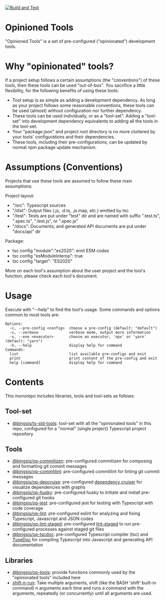 [![Build and Test](https://github.com/bingtimren/op-tools/actions/workflows/build-test.yml/badge.svg)](https://github.com/bingtimren/op-tools/actions/workflows/build-test.yml)

# Opinioned Tools

"Opinioned Tools" is a set of pre-configured ("opinionated") development tools. 

<!-- toc -->

# Why "opinionated" tools?

If a project setup follows a certain assumptions (the "conventions") of these tools, then these tools can be used "out-of-box". You sacrifice a little flexibility, for the following benefits of using these tools:

- Tool setup is as simple as adding a development dependency. As long as your project follows some reasonable conventions, these tools can be used (almost) without configuration nor further dependency.
- These tools can be used individually, or as a "tool-set". Adding a "tool-set" into development dependency equivalents to adding all the tools in the tool-set.
- Your "package.json" and project root directory is no more cluttered by your tools' configurations and their dependencies.
- These tools, including their pre-configurations, can be updated by normal npm package update mechanism.

# Assumptions (Conventions)

Projects that use these tools are assumed to follow these main assumptions:

Project layout:
- "/src": Typescript sources 
- "/dist": Output files (.js, .d.ts, .js.map, etc.) emitted by tsc 
- "/test": Tests are put under "test" dir and are named with suffix ".test.ts", ".spec.ts", ".test.js", or ".spec.js"
- "/docs": Documents, and generated API documents are put under "docs/api" dir

Package:
- tsc config "module":"es2020": emit ESM codes
- tsc config "esModuleInterop": true
- tsc config "target": "ES2020"

More on each tool's assumption about the user project and the tool's function, please check each tool's document.

# Usage

Execute with "--help" to find the tool's usage. Some commands and options common to most tools are:
```
Options:
  -c, --pre-config <config>  choose a pre-config (default: "default")
  -v, --verbose              verbose mode, output more information
  -x, --exe <executor>       choose an executor, 'npx' or 'yarn' (default: "yarn")
  -h, --help                 display help for command
Commands:
  list                       list available pre-configs and exit
  print                      print content of the pre-config and exit
  help [command]             display help for command
```

# Contents

This monorepo includes libraries, tools and tool-sets as follows:

## Tool-set
- [@bingsjs/ts-std-tools](tool-sets/ts-std-tools): tool-set with all the "opinionated tools" in this repo, configured for a "normal" (single project) Typescript project repository

## Tools
- [@bingsjs/op-commitizen](tools/op-commitizen): pre-configured commitizen for composing and formatting git commit messages
- [@bingsjs/op-commitlint](tools/op-commitlint): pre-configured commitlint for linting git commit messages
- [@bingsjs/op-depcruise](tools/op-depcruise): pre-configured [dependency cruiser](https://www.npmjs.com/package/dependency-cruiser) for visualize dependencies with graphs
- [@bingsjs/op-husky](tools/op-husky): pre-configured husky to initiate and install pre-configured git hooks
- [@bingsjs/op-jest](tools/op-jest): pre-configured jest for testing with Typescript with code coverage
- [@bingsjs/op-lint](tools/op-lint): pre-configured eslint for analyzing and fixing Typescript, Javascript and JSON codes
- [@bingsjs/op-lint-staged](tools/op-lint-staged): pre-configured [lint-staged](https://github.com/okonet/lint-staged) to run pre-configured processes against staged git files
- [@bingsjs/op-tscdoc](tools/op-tscdoc): pre-configured Typescript compiler (tsc) and [TypeDoc](https://typedoc.org/) for compiling Typescript into Javascript and generating API documentation

## Libraries
- [@bingsjs/op-tools](tools/op-tools): provide functions commonly used by the "opinionated tools" included here
- [shift-n-run](tools/shift-n-run): Take multiple arguments, shift (like the BASH 'shift' built-in command) n arguments each time and runs a command with the arguments, repeatedly (or concurrently) until all arguments are used.


